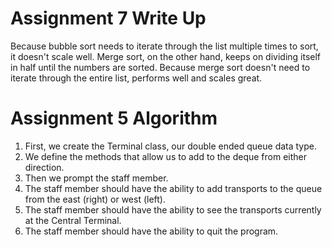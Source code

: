 # Assignment 7 Write Up
Because bubble sort needs to iterate through the list multiple times to sort, it doesn't scale well.
Merge sort, on the other hand, keeps on dividing itself in half until the numbers are sorted. 
Because merge sort doesn't need to iterate through the entire list, performs well and scales great.

# Assignment 5 Algorithm
1. First, we create the Terminal class, 
our double ended queue data type.
2. We define the methods that allow us to add to the deque
from either direction.
3. Then we prompt the staff member.
4. The staff member should have the ability to add transports 
to the queue from the east (right) or west (left).
5. The staff member should have the ability to see the
transports currently at the Central Terminal.
6. The staff member should have the ability to quit the 
program.
